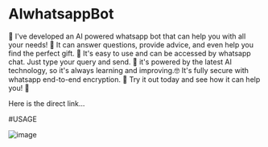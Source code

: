 # AIwhatsappBot


🤖 I've developed an AI powered whatsapp bot that can help you with all your needs! 
🤖 It can answer questions, provide advice, and even help you find the perfect gift. 
🎁 It's easy to use and can be accessed by whatsapp chat.
Just type your query and send. 
📱 it's powered by the latest AI technology, so it's always learning and improving.🤓
It's fully secure with whatsapp end-to-end encryption. 🔐
Try it out today and see how it can help you! 🤗

Here is the direct link...



#USAGE

![image](https://github.com/decoderanu11/AIwhatsappBot/assets/107468645/afaa29c5-7a9d-48f4-a72d-da7a2e63097e)
